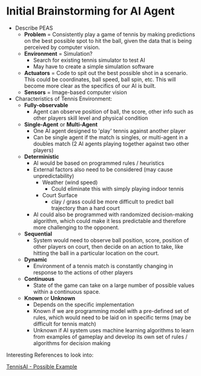 # Initial Brainstorming for AI Agent


* Describe PEAS
    * **Problem** = Consistently play a game of tennis by making predictions on the best possible spot to hit the ball, given the data that is being perceived by computer vision.
    * **Environment** = Simulation?
        * Search for existing tennis simulator to test AI
        * May have to create a simple simulation software
    * **Actuators** = Code to spit out the best possible shot in a scenario. This could be coordinates, ball speed, ball spin, etc. This will become more clear as the specifics of our AI is built.
    * **Sensors** = Image-based computer vision
* Characteristics of Tennis Environment:
    * **Fully-observable**
        * Agent can observe position of ball, the score, other info such as other players skill level and physical condition
    * **Single-Agent** or **Multi-Agent**
        * One AI agent designed to 'play' tennis against another player
        * Can be single agent if the match is singles, or multi-agent in a doubles match (2 AI agents playing together against two other players)
    * **Deterministic**
        * AI would be based on programmed rules / heuristics
        * External factors also need to be considered (may cause unpredictability)
            * Weather (wind speed)
                * Could eliminate this with simply playing indoor tennis
            * Court Surface 
                * clay / grass could be more difficult to predict ball trajectory than a hard court
        * AI could also be programmed with randomized decision-making algorithm, which could make it less predictable and therefore more challenging to the opponent. 
    * **Sequential**
        * System would need to observe ball position, score, position of other players on court, then decide on an action to take, like hitting the ball in a particular location on the court. 
    * **Dynamic**
        * Environment of a tennis match is constantly changing in response to the actions of other players
    * **Continuous**
        * State of the game can take on a large number of possible values within a continuous space.
    * **Known** or **Unknown**
        * Depends on the specific implementation
        * Known if we are programming model with a pre-defined set of rules, which would need to be laid on in specific terms (may be difficult for tennis match)
        * Unknown if AI system uses machine learning algorithms to learn from examples of gameplay and develop its own set of rules / algorithms for decision making

Interesting References to look into:

[TennisAI - Possible Example](https://hackaday.io/project/180423-tennis-ai)